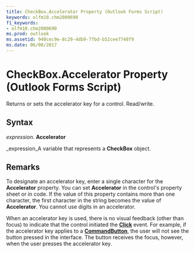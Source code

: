 ```yaml
---
title: CheckBox.Accelerator Property (Outlook Forms Script)
keywords: olfm10.chm2000690
f1_keywords:
- olfm10.chm2000690
ms.prod: outlook
ms.assetid: 940cec9e-8c29-4db9-77bd-b52cee7748f9
ms.date: 06/08/2017
---
```



# CheckBox.Accelerator Property (Outlook Forms Script)

Returns or sets the accelerator key for a control. Read/write.


## Syntax

 _expression_. **Accelerator**

 _expression_A variable that represents a  **CheckBox** object.


## Remarks

To designate an accelerator key, enter a single character for the  **Accelerator** property. You can set **Accelerator** in the control's property sheet or in code. If the value of this property contains more than one character, the first character in the string becomes the value of **Accelerator**. You cannot use digits in an accelerator.

When an accelerator key is used, there is no visual feedback (other than focus) to indicate that the control initiated the  **[Click](checkbox-click-event-outlook-forms-script.md)** event. For example, if the accelerator key applies to a **[CommandButton](commandbutton-object-outlook-forms-script.md)**, the user will not see the button pressed in the interface. The button receives the focus, however, when the user presses the accelerator key.


